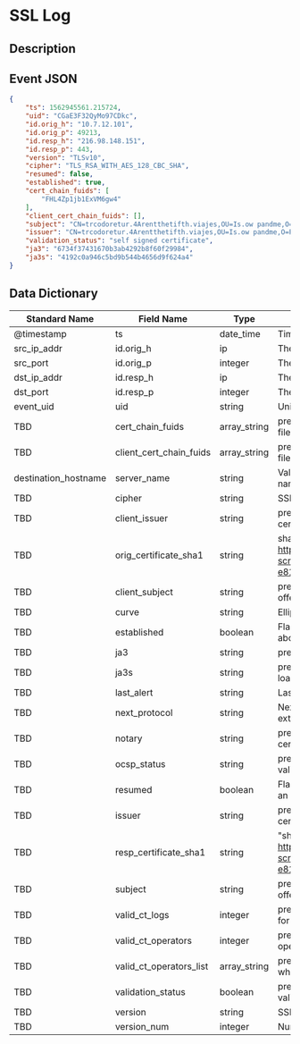 # SSL Log

## Description

## Event JSON

```json
{
    "ts": 1562945561.215724,
    "uid": "CGaE3F32QyMo97CDkc",
    "id.orig_h": "10.7.12.101",
    "id.orig_p": 49213,
    "id.resp_h": "216.98.148.151",
    "id.resp_p": 443,
    "version": "TLSv10",
    "cipher": "TLS_RSA_WITH_AES_128_CBC_SHA",
    "resumed": false,
    "established": true,
    "cert_chain_fuids": [
        "FHL4Zp1jb1ExVM6gw4"
    ],
    "client_cert_chain_fuids": [],
    "subject": "CN=trcodoretur.4Arentthetifth.viajes,OU=Is.ow pandme,O=Pthemide Fteiosie PSU,L=Nicosia,C=CY",
    "issuer": "CN=trcodoretur.4Arentthetifth.viajes,OU=Is.ow pandme,O=Pthemide Fteiosie PSU,L=Nicosia,C=CY",
    "validation_status": "self signed certificate",
    "ja3": "6734f37431670b3ab4292b8f60f29984",
    "ja3s": "4192c0a946c5bd9b544b4656d9f624a4"
}
```

## Data Dictionary

|	        Standard Name       	|            Field Name             |       	    Type            	|   	    Description          	|	     Sample Value           	|
|	-------------------------------	|	-------------------------------	|	-------------------------------	|	-------------------------------	|	-------------------------------	|
|     @timestamp     |     ts               |     date_time     |        Timestamp of the beginning of the event in epoch format     |     `1300475167.096535`  |
|     src_ip_addr     |     id.orig_h     |     ip     |     The originating/source IP address     |     `10.1.1.1`     |
|     src_port     |     id.orig_p          |     integer     |       The originating/source port        |     `37682`     |
|     dst_ip_addr     |     id.resp_h     |     ip     |     The responding/destination IP address     |     `10.2.2.2`     |
|     dst_port     |     id.resp_p          |     integer     |       The responding/destination port        |     `443`     |
|     event_uid     |     uid     |     string     |     Unique ID for the connection.     |     `CHhAvVGS1DHFjwGM9`     |
|     TBD     |     cert_chain_fuids     |     array_string     |          present if base/protocols/ssl/files.bro is loaded An ordered vector of all certificate file unique IDs for the certificates offered by the server.   |   ``  |
|     TBD     |     client_cert_chain_fuids     |     array_string     |          present if base/protocols/ssl/files.bro is loaded An ordered vector of all certificate file unique IDs for the certificates offered by the client.   |   ``  |
|     destination_hostname     |     server_name     |     string     |     Value of the Server Name Indicator SSL/TLS extension. It indicates the server name that the client was requesting     |     ``     |
|     TBD     |     cipher     |     string     |     SSL/TLS cipher suite that the server chose.   |   `TLS_RSA_WITH_NULL_MD5` |
|     TBD     |     client_issuer     |     string     |          present if base/protocols/ssl/files.bro is loaded Subject of the signer of the X.509 certificate offered by the client.   |   ``  |
|     TBD     |     orig_certificate_sha1     |     string     |     sha1 representation of the servers certificate. this is rock specific https://github.com/rocknsm/rock-scripts/pull/20/commits/70078609d3fcaf2eb518f63aa97196b8cae4a4d1#diff-e81eb6aac74c4d7ead9da22ed9198871 |     ``     |
|     TBD     |     client_subject     |     string     |          present if base/protocols/ssl/files.bro is loaded Subject of the X.509 certificate offered by the client.   |   ``  |
|     TBD     |     curve     |     string     |     Elliptic curve the server chose when using ECDH/ECDHE     |     ``     |
|     TBD     |     established     |     boolean     |     Flag to indicate if this ssl session has been established successfully, or if it was aborted during the handshake     |     ``     |
|     TBD     |     ja3     |     string     |     present if https://github.com/salesforce/ja3/blob/master/bro/ja3.bro is loaded     |   ``  |
|     TBD     |     ja3s     |     string     |     present if https://github.com/salesforce/ja3/blob/master/bro/ja3s.bro.bro is loaded     |   ``  |
|     TBD     |     last_alert     |     string     |     Last alert that was seen during the connection.   |   `handshake_failure` |
|     TBD     |     next_protocol     |     string     |     Next protocol the server chose using the application layer next protocol extension, if present.   |    `spdy/3.1`  |
|     TBD     |     notary     |     string     |          present if policy/protocols/ssl/notary.bro is loaded A response from the ICSI certificate notary.   |   ``  |
|     TBD     |     ocsp_status     |     string     |          present if policy/protocols/ssl/validate-ocsp.bro is loaded Result of ocsp validation for this connection.   |   ``  |
|     TBD     |     resumed     |     boolean     |     Flag to indicate if the session was resumed reusing the key material exchanged in an earlier connection     |     ``     |
|     TBD     |     issuer     |     string     |          present if base/protocols/ssl/files.bro is loaded Subject of the signer of the X.509 certificate offered by the server.   |   ``  |
|     TBD     |     resp_certificate_sha1     |     string     |     "sha1 representation of the clients certificate. this is rock specific https://github.com/rocknsm/rock-scripts/pull/20/commits/70078609d3fcaf2eb518f63aa97196b8cae4a4d1#diff-e81eb6aac74c4d7ead9da22ed9198871 |     ``     |
|     TBD     |     subject     |     string     |          present if base/protocols/ssl/files.bro is loaded Subject of the X.509 certificate offered by the server.   |   ``  |
|     TBD     |     valid_ct_logs     |     integer     |          present if policy/protocols/ssl/validate-sct.bro is loaded Number of different Logs for which valid SCTs were encountered in the connection.   |   ``  |
|     TBD     |     valid_ct_operators     |     integer     |          present if policy/protocols/ssl/validate-sct.bro is loaded Number of different Log operators of which valid SCTs were encountered in the connection.   |   ``  |
|     TBD     |     valid_ct_operators_list     |     array_string     |          present if policy/protocols/ssl/validate-sct.bro is loaded List of operators for which valid SCTs were encountered in the connection.   |   ``  |
|     TBD     |     validation_status     |     boolean     |          present if policy/protocols/ssl/validate-certs.bro is loaded Result of certificate validation for this connection.   | `self signed certificate` |
|     TBD     |     version     |     string     |     SSL/TLS version that the server chose.   |   ``TLSv13`   |
|     TBD     |     version_num     |     integer     |     Numeric SSL/TLS version that the server chose     |     ``     |